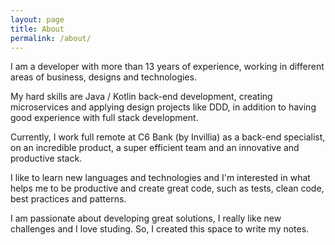 ```yaml
---
layout: page
title: About
permalink: /about/
---
```


I am a developer with more than 13 years of experience, working in different areas of business, designs and technologies.

My hard skills are Java / Kotlin back-end development, creating microservices and applying design projects like DDD, in addition to having good experience with full stack development.

Currently, I work full remote at C6 Bank (by Invillia) as a back-end specialist, on an incredible product, a super efficient team and an innovative and productive stack.

I like to learn new languages ​​and technologies and I'm interested in what helps me to be productive and create great code, such as tests, clean code, best practices and patterns.


I am passionate about developing great solutions, I really like new challenges and I love studing. So, I created this space to write my notes.
